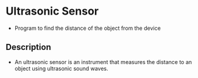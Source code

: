 # Ultrasonic Sensor
* Program to find the distance of the object from the device

## Description

* An ultrasonic sensor is an instrument that measures the distance to an object using ultrasonic sound waves.
         
